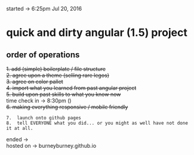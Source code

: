 started -> 6:25pm  Jul 20, 2016  

# quick and dirty angular (1.5) project  

## order of operations

~~1.  add (simple) boilerplate / file structure~~  
~~2.  agree upon a theme (selling rare legos)~~  
~~3.  agree on color pallet~~  
~~4.  import what you learned from past angular project~~  
~~5. build upon past skills to what you know now~~  
time check in -> 8:30pm   ()   
    ~~6.  making everything responsive / mobile friendly~~  

    7.  launch onto github pages
    8.  tell EVERYONE what you did... or you might as well have not done it at all.

ended ->    
hosted on ->  burneyburney.github.io  
